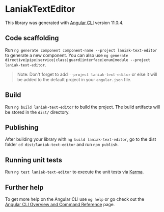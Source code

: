# LaniakTextEditor

This library was generated with [Angular CLI](https://github.com/angular/angular-cli) version 11.0.4.

## Code scaffolding

Run `ng generate component component-name --project laniak-text-editor` to generate a new component. You can also use `ng generate directive|pipe|service|class|guard|interface|enum|module --project laniak-text-editor`.
> Note: Don't forget to add `--project laniak-text-editor` or else it will be added to the default project in your `angular.json` file. 

## Build

Run `ng build laniak-text-editor` to build the project. The build artifacts will be stored in the `dist/` directory.

## Publishing

After building your library with `ng build laniak-text-editor`, go to the dist folder `cd dist/laniak-text-editor` and run `npm publish`.

## Running unit tests

Run `ng test laniak-text-editor` to execute the unit tests via [Karma](https://karma-runner.github.io).

## Further help

To get more help on the Angular CLI use `ng help` or go check out the [Angular CLI Overview and Command Reference](https://angular.io/cli) page.
